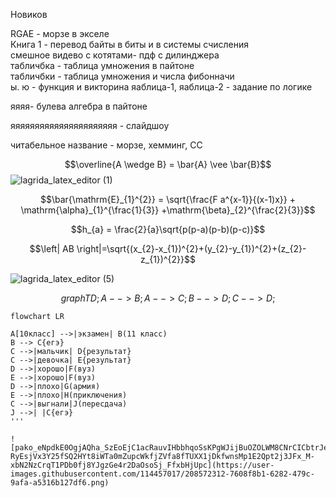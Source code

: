 Новиков

RGAE - морзе в экселе  
Книга 1 - перевод байты в биты и  в системы счисления  
смешное видево с котятами- пдф с дилинджера  
табличбка - таблица умножения в пайтоне  
табличбки - таблица умножения и числа фибонначи  
ы. ю - функция и викторина
яаблица-1, яаблица-2 - задание по логике 

яяяя- булева алгебра в пайтоне 

яяяяяяяяяяяяяяяяяяяяяя - слайдшоу 

читабельное название - морзе, хемминг, СС 

$$\overline{A \wedge B} = \bar{A} \vee \bar{B}$$
![lagrida_latex_editor (1)](https://user-images.githubusercontent.com/114457017/200459064-5e843d39-d7b8-4a04-bcb4-aedbd18d2c27.png)

$$\bar{\mathrm{E}_{1}^{2}} = \sqrt{\frac{F a^{x-1}}{(x-1)x}} + \mathrm{\alpha}_{1}^{\frac{1}{3}} +\mathrm{\beta}_{2}^{\frac{2}{3}}$$

$$h_{a} = \frac{2}{a}\sqrt{p(p-a)(p-b)(p-c)}$$

$$\left| AB \right|=\sqrt{(x_{2}-x_{1})^{2}+(y_{2}-y_{1})^{2}+(z_{2}-z_{1})^{2}}$$

![lagrida_latex_editor (5)](https://user-images.githubusercontent.com/114457017/200717169-7926a797-76fa-4cd4-8e6d-5313e7d74ffd.png)

$$graph TD;
    A-->B;
    A-->C;
    B-->D;
    C-->D;$$
    
```mermaid
flowchart LR

A[10класс] -->|экзамен| B(11 класс)
B --> C{егэ}
C -->|мальчик| D{результат}
C -->|девочка| E{результат}
D -->|хорошо|F(вуз)
E -->|хорошо|F(вуз)
D -->|плохо|G(армия)
E -->|плохо|H(приключения)
C -->|выгнали|J(пересдача)
J -->| |C{егэ}
'''

![pako_eNpdkE0OgjAQha_SzEoEjC1acRauvIHbbhqoSsKPgWJijBuOZOLWM8CNrCICbtrJe997beYKQRYqQCi01GobyUMuE_fMREoI-RyEsjVx3Y25fSQ2HYt8iWTa0mZupcWkfjZVfa8fTUXX1jDkfwnsMp1E2Qpt2j3JFx_M-xbN2NzCrqT1PDb0fj8YJgzGe4r2DaOsoSj_FfxbHjUpc](https://user-images.githubusercontent.com/114457017/208572312-7608f8b1-6282-479c-9afa-a5316b127df6.png)
